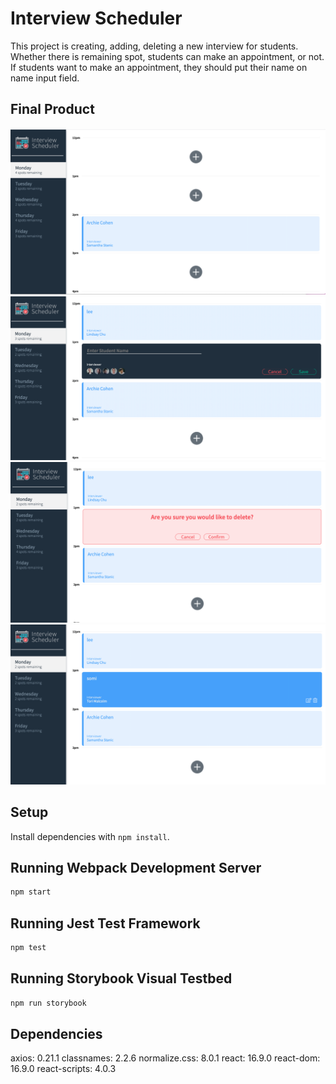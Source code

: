# Interview Scheduler

This project is creating, adding, deleting a new interview for students. Whether there is remaining spot, students can make an appointment, or not. If students want to make an appointment, they should put their name on name input field.

## Final Product

!["screenshot description"](https://github.com/ksm5611/scheduler/blob/master/docs/main.png?raw=true)
!["screenshot description"](https://github.com/ksm5611/scheduler/blob/master/docs/appointment-form.png?raw=true)
!["screenshot description"](https://github.com/ksm5611/scheduler/blob/master/docs/deleting_interview.png?raw=true)
!["screenshot description"](https://github.com/ksm5611/scheduler/blob/master/docs/adding_interview.png?raw=true)

## Setup

Install dependencies with `npm install`.

## Running Webpack Development Server

```sh
npm start
```

## Running Jest Test Framework

```sh
npm test
```

## Running Storybook Visual Testbed

```sh
npm run storybook
```

## Dependencies

axios: 0.21.1
classnames: 2.2.6
normalize.css: 8.0.1
react: 16.9.0
react-dom: 16.9.0
react-scripts: 4.0.3
